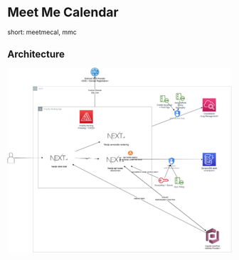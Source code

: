 # Meet Me Calendar

short: meetmecal, mmc

## Architecture

[![Architecture](https://raw.githubusercontent.com/mkraenz/meetmecal/main/docs/mmc-architecture-diagram.png)](https://raw.githubusercontent.com/mkraenz/meetmecal/main/docs/mmc-architecture-diagram.png)
